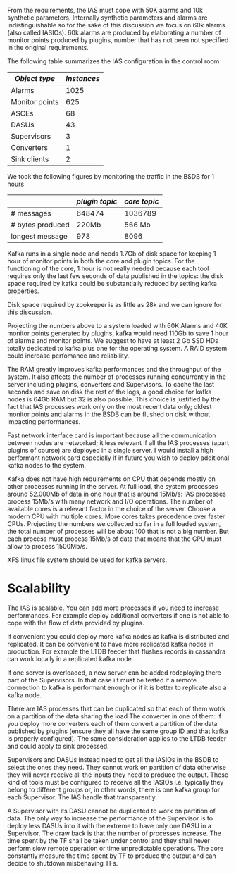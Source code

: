 From the requirements, the IAS must cope with 50K alarms and 10k synthetic parameters. Internally synthetic parameters and alarms are indistinguishable so for the sake of this discussion we focus on 60k alarms (also called IASIOs).
60k alarms are produced by elaborating a number of monitor points produced by plugins, number that has not been not specified in the original requirements.

The following table summarizes the IAS configuration in the control room

| *Object type* | *Instances* |
| ------------- | ----------- |
| Alarms | 1025 |
| Monitor points | 625 |
| ASCEs | 68 |
| DASUs | 43 |
| Supervisors | 3 |
| Converters | 1 |
| Sink clients | 2 |


We took the following figures by monitoring the traffic in the BSDB for 1 hours

|     | *plugin topic* | *core topic* |
| --- | -------------- | ------------ |
| # messages | 648474 | 1036789 |
| # bytes produced | 220Mb | 566 Mb |
| longest message | 978 | 8096 |

Kafka runs in a single node and needs 1.7Gb of disk space for keeping 1 hour of monitor points in both the core and plugin topics. 
For the functioning of the core, 1 hour is not really needed because each tool requires only the last few seconds of data published in the topics: the disk space required by kafka could be substantially reduced by setting kafka properties.

Disk space required by zookeeper is as little as 28k and we can ignore for this discussion.

Projecting the numbers above to a system loaded with 60K Alarms and 40K monitor points generated by plugins, kafka would need 110Gb to save 1 hour of alarms and monitor points. We suggest to have at least 2 Gb SSD HDs totally dedicated to kafka plus one for the operating system. A RAID system could increase perfomance and reliability.

The RAM greatly improves kafka performances and the throughput of the system. It also affects the number of processes running concurrently in the server including plugins, converters and Supervisors.
To cache the last seconds and save on disk the rest of the logs, a good choice for kafka nodes is 64Gb RAM but 32 is also possible. This choice is justified by the fact that IAS processes work only on the most recent data only; oldest monitor points and alarms in the BSDB can be flushed on disk without impacting performances.

Fast network interface card is important because all the communication between nodes are networked; it less relevant if all the IAS processes (apart plugins of course) are deployed in a single server. I would install a high performant network card especially if in future you wish to deploy additional kafka nodes to the system.

Kafka does not have high requirements on CPU that depends mostly on other processes running in the server.
At full load, the system processes around 52.000Mb of data in one hour that is around 15Mb/s: IAS processes process 15Mb/s with many network and I/O operations. The number of available cores is a relevant factor in the choice of the server. Choose a modern CPU with multiple cores. More cores takes precedence over faster CPUs.
Projecting the numbers we collected so far in a full loaded system, the total number of processes will be about 100 that is not a big number. But each process must process 15Mb/s of data that means that the CPU must allow to process 1500Mb/s.

XFS linux file system should be used for kafka servers.
 

# Scalability

The IAS is scalable. You can add more processes if you need to increase performances. For example deploy additional converters if one is not able to cope with the flow of data provided by plugins.

If convenient you could deploy more kafka nodes as kafka is distributed and replicated. It can be convenient to have more replicated kafka nodes in production. For example the LTDB feeder that flushes records in cassandra can work locally in a replicated kafka node.

If one server is overloaded, a new server can be added redeploying there part of the Supervisors. In that case i t must be tested if a remote connection to kafka is performant enough or if it is better to replicate also a kafka node.

There are IAS processes that can be duplicated so that each of them wotrk on a partition of the data sharing the load The converter in one of them: if you deploy more converters each of them convert a partition of the data published by plugins (ensure they all have the same group ID and that kafka is properly configured). The same consideration applies to the LTDB feeder and could apply to sink processed.

Supervisors and DASUs instead need to get all the IASIOs in the BSDB to select the ones they need. They cannot work on partition of data otherwise they will never receive all the inputs they need to produce the output.
These kind of tools must be configured to receive all the IASIOs i.e. typically they belong to different groups or, in other words, there is one kafka group for each Supervisor. The IAS handle that transparently.

A Supervisor with its DASU cannot be duplicated to work on partition of data. The only way to increase the performance of the Supervisor is to deploy less DASUs into it with the extreme to have only one DASU in a Supervisor. The draw back is that the number of processes increase. The time spent by the TF shall be taken under control and they shall never perform slow remote operation or time unpredictable operations. The core constantly measure the time spent by TF to produce the output and can decide to shutdown misbehaving TFs.

